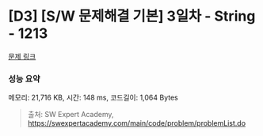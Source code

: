 # [D3] [S/W 문제해결 기본] 3일차 - String - 1213 

[문제 링크](https://swexpertacademy.com/main/code/problem/problemDetail.do?contestProbId=AV14P0c6AAUCFAYi) 

### 성능 요약

메모리: 21,716 KB, 시간: 148 ms, 코드길이: 1,064 Bytes



> 출처: SW Expert Academy, https://swexpertacademy.com/main/code/problem/problemList.do